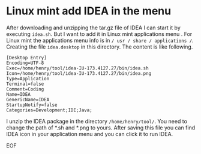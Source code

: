 # Linux mint add IDEA in the menu
After downloading and unzipping the tar.gz file of IDEA I can start it by executing `idea.sh`. But I want to add it in Linux 
mint applications menu . For Linux mint the applications menu info is in `/ usr / share / applications /`. Creating the file 
`idea.desktop` in this directory. The content is like following.
```
[Desktop Entry]
Encoding=UTF-8
Exec=/home/henry/tool/idea-IU-173.4127.27/bin/idea.sh
Icon=/home/henry/tool/idea-IU-173.4127.27/bin/idea.png
Type=Application
Terminal=false
Comment=Coding
Name=IDEA
GenericName=IDEA
StartupNotify=false
Categories=Development;IDE;Java;
```
I unzip the IDEA package in the directory `/home/henry/tool/`. You need to change the path of *.sh and *.png to yours. 
After saving this file you can find IDEA icon in your application menu and you can click it to run IDEA.

EOF  